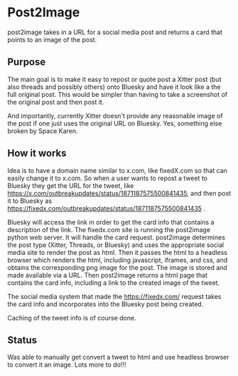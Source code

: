 # Post2Image

post2image takes in a URL for a social media post and returns a card that points to an image of the post. 

## Purpose 
The main goal is to make it easy to repost or quote post a Xitter post (but also threads and possibly 
others) onto Bluesky and have it look like a the full original post. This would be simpler than having 
to take a screenshot of the original post and then post it. 

And importantly, currently Xitter doesn't provide any reasonable image of the post if one just uses the 
original URL on Bluesky. Yes, something else broken by Space Karen.

## How it works
Idea is to have a domain name similar to x.com, like fixedX.com so that can easily change it to x.com. So when a user wants to repost a tweet to Bluesky they get the URL for the tweet, like https://x.com/outbreakupdates/status/1871187575500841435, and then post it to Bluesky as https://fixedx.com/outbreakupdates/status/1871187575500841435 . 

Bluesky will access the link in order to get the card info that contains a description of the link. The fixedx.com site is running the post2image python web server. It will handle the card request. post2image determines the post type (Xitter, Threads, or Bluesky) and uses the appropriate social media site to render the post as html. Then it passes the html to a headless browser which renders the html, including javascript, iframes, and css, and obtains the corresponding png image for the post. The image is stored and made available via a URL. Then post2image returns a html page that contains the card info, including a link to the created image of the tweet. 

The social media system that made the https://fixedx.com/ request takes the card info and incorporates into the Bluesky post being created.

Caching of the tweet info is of course done.

## Status

Was able to manually get convert a tweet to html and use headless browser to convert it an image. Lots more to do!!!
